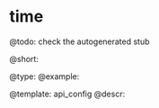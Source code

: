time
=============

@todo:
	check the autogenerated stub


@short:
	

@type: 
@example:


@template:	api_config
@descr:


